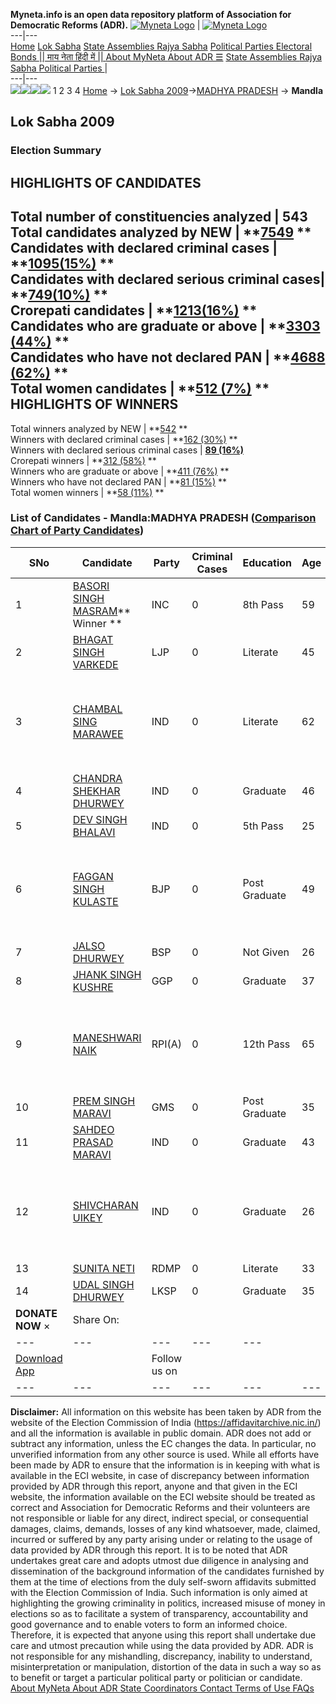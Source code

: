 **Myneta.info is an open data repository platform of Association for Democratic Reforms (ADR).**
[![Myneta Logo](https://www.myneta.info/lib/img/myneta-logo.png)](https://www.myneta.info/) | [![Myneta Logo](https://www.myneta.info/lib/img/adr-logo.png)](https://adrindia.org)  
---|---  
[Home](https://www.myneta.info/) [Lok Sabha](https://www.myneta.info/#ls "Lok Sabha") [ State Assemblies ](https://www.myneta.info/#sa "State Assemblies") [Rajya Sabha](https://www.myneta.info/#rs "Rajya Sabha") [Political Parties ](https://www.myneta.info/party "Political Parties") [ Electoral Bonds ](https://www.myneta.info/electoral_bonds "Electoral Bonds") [ || माय नेता हिंदी में || ](https://translate.google.co.in/translate?prev=hp&hl=en&js=y&u=www.myneta.info&sl=en&tl=hi&history_state0=) [ About MyNeta ](https://adrindia.org/content/about-myneta) [ About ADR ](https://adrindia.org/about-adr/who-we-are) [☰](javascript:void\(0\))
[ State Assemblies ](https://www.myneta.info/#sa "State Assemblies") [ Rajya Sabha ](https://www.myneta.info/#rs "Rajya Sabha") [ Political Parties ](https://www.myneta.info/party "Political Parties")
|   
---|---  
![](https://www.myneta.info/lib/img/banner/banner-1.png)![](https://www.myneta.info/lib/img/banner/banner-2.png)![](https://www.myneta.info/lib/img/banner/banner-3.png)![](https://www.myneta.info/lib/img/banner/banner-4.png)
1  2  3  4 
[Home](https://www.myneta.info/) → [Lok Sabha 2009](https://www.myneta.info/ls2009/)→[MADHYA PRADESH](https://www.myneta.info/ls2009/index.php?action=show_constituencies&state_id=12) → **Mandla**
### 
## Lok Sabha 2009
###  Election Summary 
HIGHLIGHTS OF CANDIDATES  
---  
Total number of constituencies analyzed |  543   
Total candidates analyzed by NEW | **[7549](https://www.myneta.info/ls2009/index.php?action=summary&subAction=candidates_analyzed&sort=candidate#summary) **  
Candidates with declared criminal cases | **[1095(15%)](https://www.myneta.info/ls2009/index.php?action=summary&subAction=crime&sort=candidate#summary) **  
Candidates with declared serious criminal cases| **[749(10%)](https://www.myneta.info/ls2009/index.php?action=summary&subAction=serious_crime&sort=candidate#summary) **  
Crorepati candidates | **[1213(16%)](https://www.myneta.info/ls2009/index.php?action=summary&subAction=crorepati&sort=candidate#summary) **  
Candidates who are graduate or above | **[3303 (44%)](https://www.myneta.info/ls2009/index.php?action=summary&subAction=education&sort=candidate#summary) **  
Candidates who have not declared PAN | **[4688 (62%)](https://www.myneta.info/ls2009/index.php?action=summary&subAction=without_pan&sort=candidate#summary) **  
Total women candidates | **[512 (7%)](https://www.myneta.info/ls2009/index.php?action=summary&subAction=women_candidate&sort=candidate#summary) **  
HIGHLIGHTS OF WINNERS  
---  
Total winners analyzed by NEW | **[542](https://www.myneta.info/ls2009/index.php?action=summary&subAction=winner_analyzed&sort=candidate#summary) **  
Winners with declared criminal cases | **[162 (30%)](https://www.myneta.info/ls2009/index.php?action=summary&subAction=winner_crime&sort=candidate#summary) **  
Winners with declared serious criminal cases | **[89 (16%)](https://www.myneta.info/ls2009/index.php?action=summary&subAction=winner_serious_crime&sort=candidate#summary)**  
Crorepati winners | **[312 (58%)](https://www.myneta.info/ls2009/index.php?action=summary&subAction=winner_crorepati&sort=candidate#summary) **  
Winners who are graduate or above | **[411 (76%)](https://www.myneta.info/ls2009/index.php?action=summary&subAction=winner_education&sort=candidate#summary) **  
Winners who have not declared PAN | **[81 (15%)](https://www.myneta.info/ls2009/index.php?action=summary&subAction=winner_without_pan&sort=candidate#summary) **  
Total women winners | **[58 (11%)](https://www.myneta.info/ls2009/index.php?action=summary&subAction=winner_women&sort=candidate#summary) **  
### List of Candidates - Mandla:MADHYA PRADESH ([Comparison Chart of Party Candidates](https://www.myneta.info/ls2009/comparisonchart.php?constituency_id=195))
SNo | Candidate| Party| Criminal Cases| Education| Age| Total Assets| Liabilities  
---|---|---|---|---|---|---|---  
1  | [BASORI SINGH MASRAM](https://www.myneta.info/ls2009/candidate.php?candidate_id=3319)** Winner ** | INC | 0 | 8th Pass| 59 | Rs 36,21,178 ~ 36 Lacs+ | Rs 3,50,000 ~ 3 Lacs+  
2  | [BHAGAT SINGH VARKEDE](https://www.myneta.info/ls2009/candidate.php?candidate_id=3323) | LJP | 0 | Literate| 45 | Rs 5,60,000 ~ 5 Lacs+ | Rs 7,000 ~ 7 Thou+  
3  | [CHAMBAL SING MARAWEE](https://www.myneta.info/ls2009/candidate.php?candidate_id=3327) | IND | 0 | Literate| 62 | ![](https://myneta.info/image_v2.php?myneta_folder=ls2009&candidate_id=3327&col=ta) | ![](https://myneta.info/image_v2.php?myneta_folder=ls2009&candidate_id=3327&col=lia)  
4  | [CHANDRA SHEKHAR DHURWEY](https://www.myneta.info/ls2009/candidate.php?candidate_id=3326) | IND | 0 | Graduate| 46 | Rs 14,45,000 ~ 14 Lacs+ | Rs 0 ~   
5  | [DEV SINGH BHALAVI](https://www.myneta.info/ls2009/candidate.php?candidate_id=3328) | IND | 0 | 5th Pass| 25 | Rs 1,90,000 ~ 1 Lacs+ | Rs 0 ~   
6  | [FAGGAN SINGH KULASTE](https://www.myneta.info/ls2009/candidate.php?candidate_id=3318) | BJP | 0 | Post Graduate| 49 | ![](https://myneta.info/image_v2.php?myneta_folder=ls2009&candidate_id=3318&col=ta) | ![](https://myneta.info/image_v2.php?myneta_folder=ls2009&candidate_id=3318&col=lia)  
7  | [JALSO DHURWEY](https://www.myneta.info/ls2009/candidate.php?candidate_id=3317) | BSP | 0 | Not Given| 26 | Rs 20,000 ~ 20 Thou+ | Rs 0 ~   
8  | [JHANK SINGH KUSHRE](https://www.myneta.info/ls2009/candidate.php?candidate_id=3321) | GGP | 0 | Graduate| 37 | Rs 24,50,000 ~ 24 Lacs+ | Rs 0 ~   
9  | [MANESHWARI NAIK](https://www.myneta.info/ls2009/candidate.php?candidate_id=3324) | RPI(A) | 0 | 12th Pass| 65 | ![](https://myneta.info/image_v2.php?myneta_folder=ls2009&candidate_id=3324&col=ta) | ![](https://myneta.info/image_v2.php?myneta_folder=ls2009&candidate_id=3324&col=lia)  
10  | [PREM SINGH MARAVI](https://www.myneta.info/ls2009/candidate.php?candidate_id=3322) | GMS | 0 | Post Graduate| 35 | Rs 9,25,000 ~ 9 Lacs+ | Rs 0 ~   
11  | [SAHDEO PRASAD MARAVI](https://www.myneta.info/ls2009/candidate.php?candidate_id=3330) | IND | 0 | Graduate| 43 | Rs 74,377 ~ 74 Thou+ | Rs 0 ~   
12  | [SHIVCHARAN UIKEY](https://www.myneta.info/ls2009/candidate.php?candidate_id=3329) | IND | 0 | Graduate| 26 | ![](https://myneta.info/image_v2.php?myneta_folder=ls2009&candidate_id=3329&col=ta) | ![](https://myneta.info/image_v2.php?myneta_folder=ls2009&candidate_id=3329&col=lia)  
13  | [SUNITA NETI](https://www.myneta.info/ls2009/candidate.php?candidate_id=3325) | RDMP | 0 | Literate| 33 | Rs 30,35,000 ~ 30 Lacs+ | Rs 0 ~   
14  | [UDAL SINGH DHURWEY](https://www.myneta.info/ls2009/candidate.php?candidate_id=3320) | LKSP | 0 | Graduate| 35 | Rs 4,50,000 ~ 4 Lacs+ | Rs 0 ~   
|  **DONATE NOW** × |  Share On:  | [](https://api.whatsapp.com/send?text=https%3A%2F%2Fmyneta.info%2Fpunjab2022%2Findex.php%3Faction%3Dshow_constituencies%26state_id%3D19) | [](https://www.facebook.com/sharer/sharer.php?u=https%3A%2F%2Fmyneta.info%2Fpunjab2022%2Findex.php%3Faction%3Dshow_constituencies%26state_id%3D19) | [](https://twitter.com/share?url=https%3A%2F%2Fmyneta.info%2Fpunjab2022%2Findex.php%3Faction%3Dshow_constituencies%26state_id%3D19)  
---|---|---|---|---  
| [ Download App ](https://play.google.com/store/apps/details?id=com.webrosoft.myneta1&pcampaignid=pcampaignidMKT-Other-global-all-co-prtnr-py-PartBadge-Mar2515-1) | [](https://play.google.com/store/apps/details?id=com.webrosoft.myneta1&pcampaignid=pcampaignidMKT-Other-global-all-co-prtnr-py-PartBadge-Mar2515-1) |  Follow us on  | [](https://www.facebook.com/adrindia.org/) | [](https://twitter.com/adrspeaks) | [](https://groups.google.com/g/national-election-watch?hl=en&pli=1) | [](https://www.instagram.com/adrspeaks/) | [](https://www.youtube.com/user/adrspeaks) | [](https://sharechat.com/profile/adrspeaks)  
---|---|---|---|---|---|---|---|---  
**Disclaimer:** All information on this website has been taken by ADR from the website of the Election Commission of India (https://affidavitarchive.nic.in/) and all the information is available in public domain. ADR does not add or subtract any information, unless the EC changes the data. In particular, no unverified information from any other source is used. While all efforts have been made by ADR to ensure that the information is in keeping with what is available in the ECI website, in case of discrepancy between information provided by ADR through this report, anyone and that given in the ECI website, the information available on the ECI website should be treated as correct and Association for Democratic Reforms and their volunteers are not responsible or liable for any direct, indirect special, or consequential damages, claims, demands, losses of any kind whatsoever, made, claimed, incurred or suffered by any party arising under or relating to the usage of data provided by ADR through this report. It is to be noted that ADR undertakes great care and adopts utmost due diligence in analysing and dissemination of the background information of the candidates furnished by them at the time of elections from the duly self-sworn affidavits submitted with the Election Commission of India. Such information is only aimed at highlighting the growing criminality in politics, increased misuse of money in elections so as to facilitate a system of transparency, accountability and good governance and to enable voters to form an informed choice. Therefore, it is expected that anyone using this report shall undertake due care and utmost precaution while using the data provided by ADR. ADR is not responsible for any mishandling, discrepancy, inability to understand, misinterpretation or manipulation, distortion of the data in such a way so as to benefit or target a particular political party or politician or candidate. 
[ About MyNeta ](https://adrindia.org/content/about-myneta) [ About ADR ](https://adrindia.org/about-adr/who-we-are) [ State Coordinators ](https://adrindia.org/about-adr/state-coordinators) [ Contact ](https://adrindia.org/contact-us) [ Terms of Use ](https://adrindia.org/content/adr-terms-use) [ FAQs ](https://adrindia.org/content/faqs)
